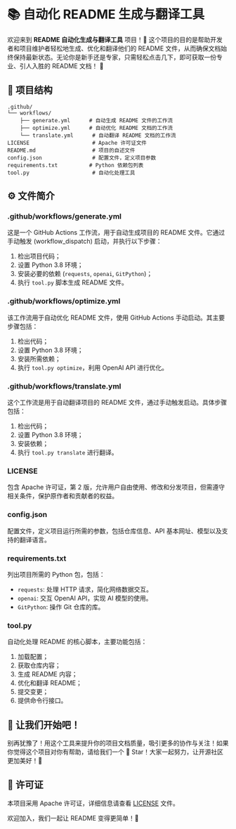 # 📚 自动化 README 生成与翻译工具

欢迎来到 **README 自动化生成与翻译工具** 项目！🎉 这个项目的目的是帮助开发者和项目维护者轻松地生成、优化和翻译他们的 README 文件，从而确保文档始终保持最新状态。无论你是新手还是专家，只需轻松点击几下，即可获取一份专业、引人入胜的 README 文档！ 🚀

## 📂 项目结构

```plaintext
.github/
└── workflows/
    ├── generate.yml      # 自动生成 README 文件的工作流
    ├── optimize.yml      # 自动优化 README 文档的工作流
    └── translate.yml      # 自动翻译 README 文档的工作流
LICENSE                    # Apache 许可证文件
README.md                  # 项目的自述文件
config.json                # 配置文件，定义项目参数
requirements.txt          # Python 依赖包列表
tool.py                    # 自动化处理工具
```

## ⚙️ 文件简介

### .github/workflows/generate.yml
这是一个 GitHub Actions 工作流，用于自动生成项目的 README 文件。它通过手动触发 (workflow_dispatch) 启动，并执行以下步骤：
1. 检出项目代码；
2. 设置 Python 3.8 环境；
3. 安装必要的依赖 (`requests`, `openai`, `GitPython`)；
4. 执行 `tool.py` 脚本生成 README 文件。

### .github/workflows/optimize.yml
该工作流用于自动优化 README 文件，使用 GitHub Actions 手动启动。其主要步骤包括：
1. 检出代码；
2. 设置 Python 3.8 环境；
3. 安装所需依赖；
4. 执行 `tool.py optimize`，利用 OpenAI API 进行优化。

### .github/workflows/translate.yml
这个工作流是用于自动翻译项目的 README 文件，通过手动触发启动。具体步骤包括：
1. 检出代码；
2. 设置 Python 3.8 环境；
3. 安装依赖；
4. 执行 `tool.py translate` 进行翻译。

### LICENSE
包含 Apache 许可证，第 2 版，允许用户自由使用、修改和分发项目，但需遵守相关条件，保护原作者和贡献者的权益。

### config.json
配置文件，定义项目运行所需的参数，包括仓库信息、API 基本网址、模型以及支持的翻译语言。

### requirements.txt
列出项目所需的 Python 包，包括：
- `requests`: 处理 HTTP 请求，简化网络数据交互。
- `openai`: 交互 OpenAI API，实现 AI 模型的使用。
- `GitPython`: 操作 Git 仓库的库。

### tool.py
自动化处理 README 的核心脚本，主要功能包括：
1. 加载配置；
2. 获取仓库内容；
3. 生成 README 内容；
4. 优化和翻译 README；
5. 提交变更；
6. 提供命令行接口。

## 🌟 让我们开始吧！

别再犹豫了！用这个工具来提升你的项目文档质量，吸引更多的协作与关注！如果你觉得这个项目对你有帮助，请给我们一个 💖 Star！大家一起努力，让开源社区更加美好！🌈

## 📄 许可证

本项目采用 Apache 许可证，详细信息请查看 [LICENSE](LICENSE) 文件。

欢迎加入，我们一起让 README 变得更简单！🚀